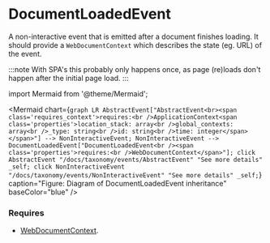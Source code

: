# DocumentLoadedEvent
A non-interactive event that is emitted after a document finishes loading. It should provide a 
`WebDocumentContext` which describes the state (eg. URL) of the event.

:::note 
With SPA's this probably only happens once, as page (re)loads don't happen after the initial page load.
:::

import Mermaid from '@theme/Mermaid';

<Mermaid chart={`
	graph LR
    AbstractEvent["AbstractEvent<br><span class='requires_context'>requires:<br />ApplicationContext<span class='properties'>location_stack: array<br />global_contexts: array<br />_type: string<br />id: string<br />time: integer</span></span>"] --> NonInteractiveEvent;
    NonInteractiveEvent --> DocumentLoadedEvent["DocumentLoadedEvent<br /><span class='properties'>requires:<br />WebDocumentContext</span>"];
    click AbstractEvent "/docs/taxonomy/events/AbstractEvent" "See more details" _self;
    click NonInteractiveEvent "/docs/taxonomy/events/NonInteractiveEvent" "See more details" _self;
`} caption="Figure: Diagram of DocumentLoadedEvent inheritance" baseColor="blue" />

### Requires
- [WebDocumentContext](/taxonomy/location-contexts/WebDocumentContext.md).